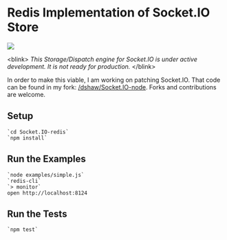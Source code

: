 Redis Implementation of Socket.IO Store
=======================================

  ![](http://f.cl.ly/items/1F3V1Z3u422O3p1P0X0k/really.gif)

&lt;blink&gt; _This Storage/Dispatch engine for Socket.IO is under active development. It is not ready for production._ &lt;/blink&gt;

In order to make this viable, I am working on patching Socket.IO. That code can be found in my fork: [/dshaw/Socket.IO-node](https://github.com/dshaw/Socket.IO-node/tree/extern/). Forks and contributions are welcome.


Setup
----------------

    `cd Socket.IO-redis`
    `npm install`

Run the Examples
----------------

    `node examples/simple.js`
    `redis-cli`
    `> monitor`
    open http://localhost:8124

Run the Tests
----------------

    `npm test`

